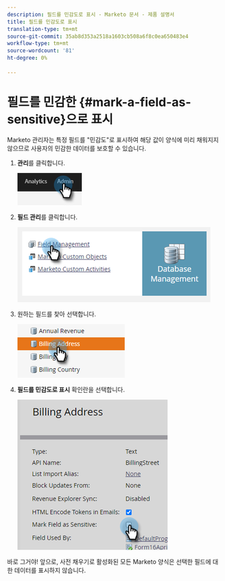 ```yaml
---
description: 필드를 민감도로 표시 - Marketo 문서 - 제품 설명서
title: 필드를 민감도로 표시
translation-type: tm+mt
source-git-commit: 35ab8d353a2518a1603cb508a6f8c0ea650483e4
workflow-type: tm+mt
source-wordcount: '81'
ht-degree: 0%

---
```


# 필드를 민감한 {#mark-a-field-as-sensitive}으로 표시

Marketo 관리자는 특정 필드를 &quot;민감도&quot;로 표시하여 해당 값이 양식에 미리 채워지지 않으므로 사용자의 민감한 데이터를 보호할 수 있습니다.

1. **관리**&#x200B;를 클릭합니다.

   ![](assets/mark-a-field-as-sensitive-1.png)

1. **필드 관리**&#x200B;를 클릭합니다.

   ![](assets/mark-a-field-as-sensitive-2.png)

1. 원하는 필드를 찾아 선택합니다.

   ![](assets/mark-a-field-as-sensitive-3.png)

1. **필드를 민감도로 표시** 확인란을 선택합니다.

   ![](assets/mark-a-field-as-sensitive-4.png)

바로 그거야! 앞으로, 사전 채우기로 활성화된 모든 Marketo 양식은 선택한 필드에 대한 데이터를 표시하지 않습니다.
